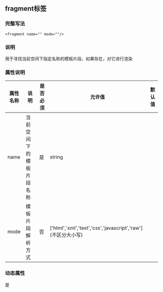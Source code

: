 ## fragment标签

### 完整写法
```
<fragment name="" mode=""/>
```

### 说明
用于寻找当前空间下指定名称的模板片段，如果存在，对它进行渲染

### 属性说明
|  属性名称  |说明| 是否必须   | 允许值   | 默认值  |     
|  -  |  -  |  -  |  -  | - |
|  name  | 当前空间下的模板片段名称   | 是   |  string|  |  | 
|  mode  | 模板片段解析方式   | 否   |  ['html','xml','text','css','javascript','raw'] (不区分大小写)|  |  | 

### 动态属性
是